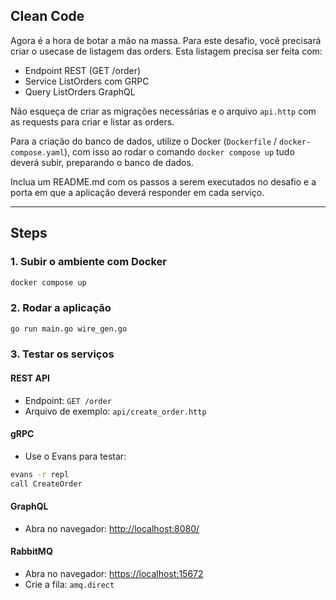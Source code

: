 ## Clean Code

Agora é a hora de botar a mão na massa. Para este desafio, você precisará criar o usecase de listagem das orders.
Esta listagem precisa ser feita com:

- Endpoint REST (GET /order)
- Service ListOrders com GRPC
- Query ListOrders GraphQL

Não esqueça de criar as migrações necessárias e o arquivo `api.http` com as requests para criar e listar as orders.

Para a criação do banco de dados, utilize o Docker (`Dockerfile` / `docker-compose.yaml`), com isso ao rodar o comando `docker compose up` tudo deverá subir, preparando o banco de dados.

Inclua um README.md com os passos a serem executados no desafio e a porta em que a aplicação deverá responder em cada serviço.

---

## Steps

### 1. Subir o ambiente com Docker

```bash
docker compose up
```

### 2. Rodar a aplicação

```bash
go run main.go wire_gen.go
```

### 3. Testar os serviços

#### REST API

- Endpoint: `GET /order`
- Arquivo de exemplo: `api/create_order.http`

#### gRPC

- Use o Evans para testar:

```bash
evans -r repl
call CreateOrder
```

#### GraphQL

- Abra no navegador:
  [http://localhost:8080/](http://localhost:8080/)

#### RabbitMQ

- Abra no navegador:
  [https://localhost:15672](https://localhost:15672)
- Crie a fila: `amq.direct`
